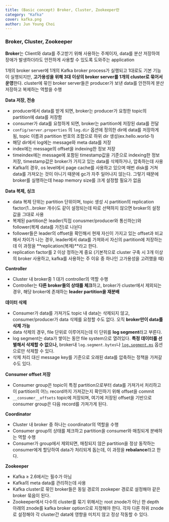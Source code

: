 ```yaml
---
title: (Basic concept) Broker, Cluster, Zookeeper란
category: "Kafka"
cover: kafka.png
author: Jun Young Choi
---
```


### Broker, Cluster, Zookeeper

**Broker**는 Client와 data를 주고받기 위해 사용하는 주체이자, data를 분산 저장하여 장애가 발생하더라도 안전하게 사용할 수 있도록 도와주는 application

1개의 broker server에 1개의 Kafka broker process가 실행되고 1대로도 기본 기능이 실행되지만, **고가용성을 위해 3대 이상의 broker server를 1개의 cluster로 묶어서 운영**한다. cluster에 묶인 broker server들은 producer가 보낸 data를 안전하게 분산 저장하고 복제하는 역할을 수행

**Data 저장, 전송**

- producer에서 data를 받게 되면, broker는 producer가 요청한 topic의 partition에 data를 저장함
- consumer가 data를 요청하게 되면, broker는 partition에 저장된 data를 전달
- `config/server.properties` 의 `log.dir` 옵션에 정의한 dir에 data를 저장하게 됨, topic 이름과 partition 번호의 조합으로 하위 dir 생성(ex.hello.world-1)
- 해당 dir에서 log에는 message와 meta data를 저장
- index에는 message의 offset을 indexing한 정보 저장
- timeindex에는 message에 포함된 timestamp값을 기준으로 indexing한 정보 저장, timestamp값은 broker가 가지고 있는 data를 삭제하거나, 압축하는데 사용
- Kafka의 경우, os level에서 page cache를 사용하고 있으며 매번 disk를 거쳐 data를 가져오는 것이 아니기 때문에 gc가 자주 일어나지 않는다. 그렇기 때문에 broker를 실행하는데 heap memory size를 크게 설정할 필요가 없음

**Data 복제, 싱크**

- data 복제 단위는 partition 단위이며, topic 생성 시 partition의 replication factor(1...broker 개수)도 같이 설정되는데 따로 선택하지 않으면 broker의 설정값을 그대로 사용
- 복제된 partition은 leader(직접 conusmer/producer와 통신하는)와 follower(복제 data를 가진)로 나뉜다
- follower들은 leader의 offset을 확인해서 현재 자신이 가지고 있는 offset과 비교해서 차이가 나는 경우, leader에서 data를 가져와서 자신의 partition에 저장하는데 이 과정을 **replication(복제)**라고 한다.
- replication factor를 2 이상 정하는게 중요 (기본적으로 cluster 구축 시 3개 이상의 broker 사용하고, kafka를 사용하는 주 이유 중 하나인 고가용성을 고려했을 때)

**Controller**

- Cluster 내 broker중 1 대가 controller의 역할 수행
- Controller는 **다른 broker들의 상태를 체크**하고, broker가 cluster에서 제외되는 경우, 해당 broker에 존재하는 **leader partition을 재분배**

**데이터 삭제**

- Consumer가 data를 가져가도 topic 내 data는 삭제되지 않고, consumer/producer가 data 삭제를 요청할 수도 없다. 오직 **broker만이 data를 삭제 가능**
- data 삭제의 경우, file 단위로 이루어지는데 이 단위를 **log segment**라고 부른다.
- log segment는 data가 쌓이는 동안 file system으로 열려있다. **특정 데이터를 선별해서 삭제할 수 없으나,** broker내 `log.segment.bytes`나 [`log.segment.ms`](http://log.segment.ms) 옵션으로만 삭제할 수 있다.
- 삭제 처리 대신 message key를 기준으로 오래된 data를 압축하는 정책을 가져갈 수도 있다.

**Consumer offset 저장**

- Consumer group은 topic이 특정 partition으로부터 data를 가져가서 처리하고 이 partition의 어느 record까지 가져갔는지 확인하기 위해 offset을 commit
- `__consumer__offsets` topic에 저장되며, 여기에 저장된 offset을 기반으로 consumer group은 다음 record를 가져가게 된다.

**Coordinator**

- Cluster 내 broker 중 하나는 coordinator의 역할을 수행
- Consumer group의 상태를 체크하고 partition을 consumer와 매칭되게 분배하는 역할 수행
- Consumer가 group에서 제외되면, 매칭되지 않은 partition을 정상 동작하는 consumer에게 할당하여 data가 처리되게 돕는데, 이 과정을 **rebalance**라고 한다.

**Zookeeper**

- Kafka ≥ 2.6에서는 필수가 아님
- Kafka의 meta data를 관리하는데 사용
- Kafka cluster로 묶인 broker들은 동일 경로의 zookeper 경로로 설정해야 같은 broker 묶음이 된다.
- Zookeeper에서 다수의 cluster를 묶기 위해서는 root znode가 아닌 한 depth 아래의 znode를 kafka broker option으로 지정해야 한다. 각자 다른 하위 znode로 설정해야 각 cluster간 data에 영향을 미치지 않고 정상 작동할 수 있다.
